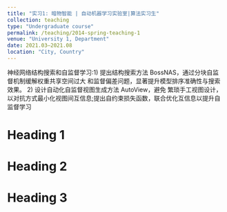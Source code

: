 ```yaml
---
title: "实习1: 暗物智能 | 自动机器学习实验室|算法实习生"
collection: teaching
type: "Undergraduate course"
permalink: /teaching/2014-spring-teaching-1
venue: "University 1, Department"
date: 2021.03–2021.08
location: "City, Country"
---
```

神经网络结构搜索和自监督学习:1) 提出结构搜索方法 BossNAS，通过分块自监督机制缓解权重共享空间过大 和监督偏差问题，显著提升模型排序准确性与搜索效果。 2) 设计自动化自监督视图生成方法 AutoView，避免 繁琐手工视图设计，以对抗方式最小化视图间互信息;提出自约束损失函数，联合优化互信息以提升自监督学习

Heading 1
======

Heading 2
======

Heading 3
======